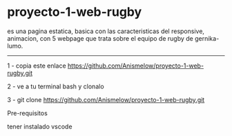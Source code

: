 # proyecto-1-web-rugby
es una pagina estatica, basica con las caracteristicas del responsive, animacion, con 5 webpage que trata sobre el equipo de rugby de gernika-lumo.

*******

 1 - copia este enlace https://github.com/Anismelow/proyecto-1-web-rugby.git
 
 2 - ve a tu terminal bash y clonalo

 3 - git clone https://github.com/Anismelow/proyecto-1-web-rugby.git
 
 Pre-requisitos
 
 tener instalado vscode
 
 

